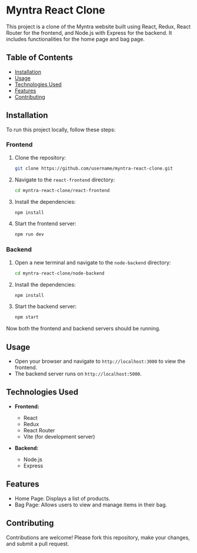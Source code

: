 # Myntra React Clone

This project is a clone of the Myntra website built using React, Redux, React Router for the frontend, and Node.js with Express for the backend. It includes functionalities for the home page and bag page.

## Table of Contents

- [Installation](#installation)
- [Usage](#usage)
- [Technologies Used](#technologies-used)
- [Features](#features)
- [Contributing](#contributing)

## Installation

To run this project locally, follow these steps:

### Frontend

1. Clone the repository:
    ```bash
    git clone https://github.com/username/myntra-react-clone.git
    ```

2. Navigate to the `react-frontend` directory:
    ```bash
    cd myntra-react-clone/react-frontend
    ```

3. Install the dependencies:
    ```bash
    npm install
    ```

4. Start the frontend server:
    ```bash
    npm run dev
    ```

### Backend

1. Open a new terminal and navigate to the `node-backend` directory:
    ```bash
    cd myntra-react-clone/node-backend
    ```

2. Install the dependencies:
    ```bash
    npm install
    ```

3. Start the backend server:
    ```bash
    npm start
    ```

Now both the frontend and backend servers should be running.

## Usage

- Open your browser and navigate to `http://localhost:3000` to view the frontend.
- The backend server runs on `http://localhost:5000`.


## Technologies Used

- **Frontend:**
  - React
  - Redux
  - React Router
  - Vite (for development server)

- **Backend:**
  - Node.js
  - Express

## Features

- Home Page: Displays a list of products.
- Bag Page: Allows users to view and manage items in their bag.

## Contributing

Contributions are welcome! Please fork this repository, make your changes, and submit a pull request.




